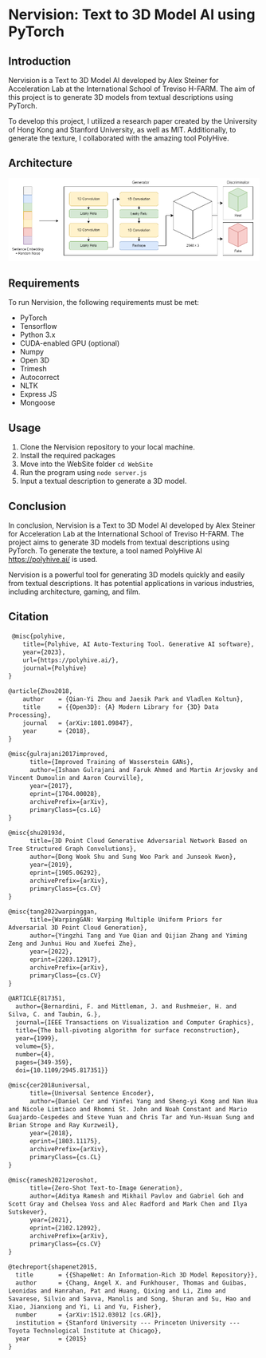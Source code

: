 # Nervision: Text to 3D Model AI using PyTorch

## Introduction

Nervision is a Text to 3D Model AI developed by Alex Steiner for Acceleration Lab at the International School of Treviso H-FARM. The aim of this project is to generate 3D models from textual descriptions using PyTorch. 

To develop this project, I utilized a research paper created by the University of Hong Kong and Stanford University, as well as MIT. Additionally, to generate the texture, I collaborated with the amazing tool PolyHive.

## Architecture
![GAN](GAN.png)

## Requirements

To run Nervision, the following requirements must be met:

- PyTorch
- Tensorflow
- Python 3.x
- CUDA-enabled GPU (optional)
- Numpy
- Open 3D
- Trimesh
- Autocorrect
- NLTK
- Express JS
- Mongoose

## Usage

1. Clone the Nervision repository to your local machine.
2. Install the required packages 
3. Move into the WebSite folder `cd WebSite`
4. Run the program using `node server.js`
5. Input a textual description to generate a 3D model.


## Conclusion

In conclusion, Nervision is a Text to 3D Model AI developed by Alex Steiner for Acceleration Lab at the International School of Treviso H-FARM. The project aims to generate 3D models from textual descriptions using PyTorch. To generate the texture, a tool named PolyHive AI https://polyhive.ai/ is used. 

Nervision is a powerful tool for generating 3D models quickly and easily from textual descriptions. It has potential applications in various industries, including architecture, gaming, and film.

## Citation
```
 @misc{polyhive, 
    title={Polyhive, AI Auto-Texturing Tool. Generative AI software}, 
    year={2023},
    url={https://polyhive.ai/}, 
    journal={Polyhive}
} 
```
```
@article{Zhou2018,
    author    = {Qian-Yi Zhou and Jaesik Park and Vladlen Koltun},
    title     = {{Open3D}: {A} Modern Library for {3D} Data Processing},
    journal   = {arXiv:1801.09847},
    year      = {2018},
}
```
```
@misc{gulrajani2017improved,
      title={Improved Training of Wasserstein GANs}, 
      author={Ishaan Gulrajani and Faruk Ahmed and Martin Arjovsky and Vincent Dumoulin and Aaron Courville},
      year={2017},
      eprint={1704.00028},
      archivePrefix={arXiv},
      primaryClass={cs.LG}
}
```
```
@misc{shu20193d,
      title={3D Point Cloud Generative Adversarial Network Based on Tree Structured Graph Convolutions}, 
      author={Dong Wook Shu and Sung Woo Park and Junseok Kwon},
      year={2019},
      eprint={1905.06292},
      archivePrefix={arXiv},
      primaryClass={cs.CV}
}
```
```
@misc{tang2022warpinggan,
      title={WarpingGAN: Warping Multiple Uniform Priors for Adversarial 3D Point Cloud Generation}, 
      author={Yingzhi Tang and Yue Qian and Qijian Zhang and Yiming Zeng and Junhui Hou and Xuefei Zhe},
      year={2022},
      eprint={2203.12917},
      archivePrefix={arXiv},
      primaryClass={cs.CV}
}
```
```
@ARTICLE{817351,
  author={Bernardini, F. and Mittleman, J. and Rushmeier, H. and Silva, C. and Taubin, G.},
  journal={IEEE Transactions on Visualization and Computer Graphics}, 
  title={The ball-pivoting algorithm for surface reconstruction}, 
  year={1999},
  volume={5},
  number={4},
  pages={349-359},
  doi={10.1109/2945.817351}}
```
```
@misc{cer2018universal,
      title={Universal Sentence Encoder}, 
      author={Daniel Cer and Yinfei Yang and Sheng-yi Kong and Nan Hua and Nicole Limtiaco and Rhomni St. John and Noah Constant and Mario Guajardo-Cespedes and Steve Yuan and Chris Tar and Yun-Hsuan Sung and Brian Strope and Ray Kurzweil},
      year={2018},
      eprint={1803.11175},
      archivePrefix={arXiv},
      primaryClass={cs.CL}
}
```
```
@misc{ramesh2021zeroshot,
      title={Zero-Shot Text-to-Image Generation}, 
      author={Aditya Ramesh and Mikhail Pavlov and Gabriel Goh and Scott Gray and Chelsea Voss and Alec Radford and Mark Chen and Ilya Sutskever},
      year={2021},
      eprint={2102.12092},
      archivePrefix={arXiv},
      primaryClass={cs.CV}
}
```
```
@techreport{shapenet2015,
  title       = {{ShapeNet: An Information-Rich 3D Model Repository}},
  author      = {Chang, Angel X. and Funkhouser, Thomas and Guibas, Leonidas and Hanrahan, Pat and Huang, Qixing and Li, Zimo and Savarese, Silvio and Savva, Manolis and Song, Shuran and Su, Hao and Xiao, Jianxiong and Yi, Li and Yu, Fisher},
  number      = {arXiv:1512.03012 [cs.GR]},
  institution = {Stanford University --- Princeton University --- Toyota Technological Institute at Chicago},
  year        = {2015}
}
```
